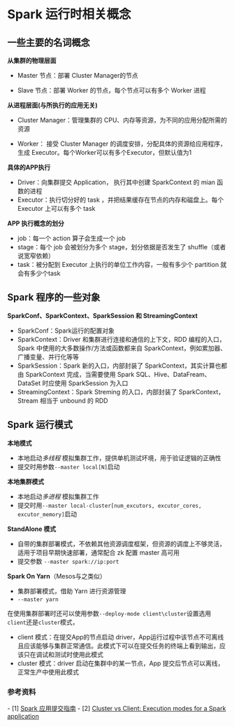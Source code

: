 # Spark 运行时相关概念



## 一些主要的名词概念

**从集群的物理层面**

* Master 节点：部署 Cluster Manager的节点

* Slave 节点：部署 Worker 的节点，每个节点可以有多个 Worker 进程

**从进程层面(与所执行的应用无关)**

* Cluster Manager：管理集群的 CPU、内存等资源，为不同的应用分配所需的资源

* Worker： 接受 Cluster Manager 的调度安排，分配具体的资源给应用程序，生成 Executor。每个Worker可以有多个Executor，但默认值为1

**具体的APP执行**

* Driver：向集群提交 Application， 执行其中创建 SparkContext 的 mian 函数的进程
* Executor：执行切分好的 task ，并把结果缓存在节点的内存和磁盘上。每个 Executor 上可以有多个 task

**APP 执行概念的划分**

* job：每一个 action 算子会生成一个 job
* stage：每个 job 会被划分为多个 stage，划分依据是否发生了 shuffle（或者说宽窄依赖）
* task：被分配到 Executor 上执行的单位工作内容，一般有多少个 partition 就会有多少个task



## Spark 程序的一些对象

**SparkConf、SparkContext、SparkSession 和 StreamingContext**

* SparkConf：Spark运行的配置对象
* SparkContext：Driver 和集群进行连接和通信的上下文，RDD 编程的入口，Spark 中使用的大多数操作/方法或函数都来自 SparkContext，例如累加器、广播变量、并行化等等
* SparkSession：Spark 新的入口，内部封装了 SparkContext，其实计算也都由 SparkContext 完成，当需要使用 Spark SQL、Hive、DataFream、DataSet 时应使用 SparkSession 为入口
* StreamingContext：Spark Streming 的入口，内部封装了 SparkContext，Stream 相当于 unbound 的 RDD





## Spark 运行模式

**本地模式**

* 本地启动*多线程* 模拟集群工作，提供单机测试坏境，用于验证逻辑的正确性
* 提交时用参数`--master local[N]`启动

**本地集群模式**

* 本地启动*多进程* 模拟集群工作
* 提交时用`--master local-cluster[num_excutors, excutor_cores, excutor_memory]`启动

**StandAlone 模式**

* 自带的集群部署模式，不依赖其他资源调度框架，但资源的调度上不够灵活，适用于项目早期快速部署，通常配合 zk 配置 master 高可用
* 提交参数 `--master spark://ip:port`

**Spark On Yarn**（Mesos与之类似）

* 集群部署模式，借助 Yarn 进行资源管理
* `--master yarn`

在使用集群部署时还可以使用参数`--deploy-mode client\cluster`设置选用`client`还是`cluster`模式，

* client 模式：在提交App的节点启动 driver，App运行过程中该节点不可离线且应该能够与集群正常通信。此模式下可以在提交任务的终端上看到输出，应该只在调试和测试时使用此模式
* cluster 模式：driver 启动在集群中的某一节点，App 提交后节点可以离线，正常生产中使用此模式





### 参考资料

\- [1] [Spark 应用提交指南](https://colobu.com/2014/12/09/spark-submitting-applications/)
\- [2] [Cluster vs Client: Execution modes for a Spark application](https://blog.knoldus.com/cluster-vs-client-execution-modes-for-a-spark-application/)

